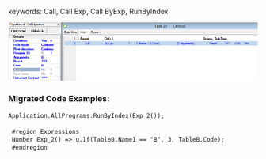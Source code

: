 ﻿keywords: Call, Call Exp, Call ByExp, RunByIndex

![Call Exp](CallExp.png)

### Migrated Code Examples:

```csdiff
Application.AllPrograms.RunByIndex(Exp_2());

 #region Expressions
 Number Exp_2() => u.If(TableB.Name1 == "B", 3, TableB.Code);
 #endregion

```
